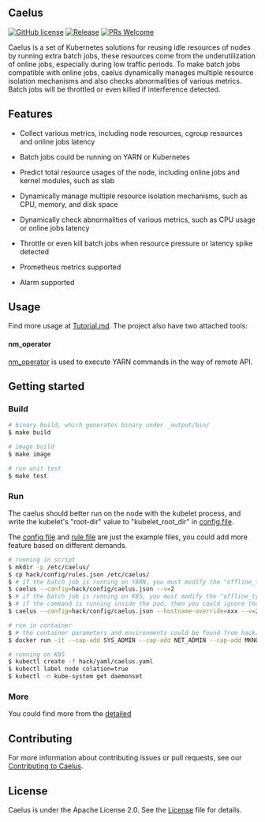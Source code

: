 ## Caelus
  [![GitHub license](https://img.shields.io/badge/license-Apache--2.0-brightgreen)](https://github.com/Tencent/caelus/blob/master/LICENSE)
  [![Release](https://img.shields.io/github/v/release/Tencent/caelus.svg)](https://github.com/Tencent/caelus/releases)
  [![PRs Welcome](https://img.shields.io/badge/PRs-welcome-brightgreen.svg)](https://github.com/Tencent/caelus/pulls)

  Caelus is a set of Kubernetes solutions for reusing idle resources of nodes by running extra batch jobs, these resources come from 
  the underutilization of online jobs, especially during low traffic periods. To make batch jobs compatible with online jobs,
  caelus dynamically manages multiple resource isolation mechanisms and also checks abnormalities of various metrics. 
  Batch jobs will be throttled or even killed if interference detected.

## Features

* Collect various metrics, including node resources, cgroup resources and online jobs latency

* Batch jobs could be running on YARN or Kubernetes

* Predict total resource usages of the node, including online jobs and kernel modules, such as slab

* Dynamically manage multiple resource isolation mechanisms, such as CPU, memory, and disk space

* Dynamically check abnormalities of various metrics, such as CPU usage or online jobs latency

* Throttle or even kill batch jobs when resource pressure or latency spike detected

* Prometheus metrics supported

* Alarm supported

## Usage

Find more usage at [Tutorial.md](doc/tutorial.md). The project also have two attached tools:

#### nm_operator

[nm_operator](doc/nm_operator.md) is used to execute YARN commands in the way of remote API.

## Getting started

### Build

``` sh
# binary build, which generates binary under _output/bin/
$ make build

# image build
$ make image

# run unit test
$ make test
```

### Run
The caelus should better run on the node with the kubelet process, and write the kubelet's "root-dir" value to "kubelet_root_dir" in [config file](hack/config/caelus.json).

The [config file](hack/config/caelus.json) and [rule file](hack/config/rules.json) are just the example files, you could add more
feature based on different demands.

```sh
# running in script
$ mkdir -p /etc/caelus/
$ cp hack/config/rules.json /etc/caelus/
$ # if the batch job is running on YARN, you must modify the "offline_type" in hack/config/caelus.json as "yarn_on_k8s", and run the command
$ caelus --config=hack/config/caelus.json --v=2
$ # if the batch job is running on K8S, you must modify the "offline_type" in hack/config/caelus.json as "k8s", and run the command
$ # if the command is running inside the pod, then you could ignore the kubeconfig parameter
$ caelus --config=hack/config/caelus.json --hostname-override=xxx --v=2 --kubeconfig=xxx

# run in container
$ # the container parameters and environments could be found from hack/yaml/caelus.json, such as:
$ docker run -it --cap-add SYS_ADMIN --cap-add NET_ADMIN --cap-add MKNOD --cap-add SYS_PTRACE --cap-add SYS_CHROOT --cap-add SYS_NICE -v /:/rootfs -v /sys:/sys -v /dev/disk:/dev/disk ccr.ccs.tencentyun.com/caelus/caelus:v1.0.0 /bin/bash

# running on K8S
$ kubectl create -f hack/yaml/caelus.yaml
$ kubectl label node colation=true
$ kubectl -n kube-system get daemonset
```

### More
You could find more from the [detailed](doc/start.md)

## Contributing
For more information about contributing issues or pull requests, see our [Contributing to Caelus](doc/contributing.md).

## License
Caelus is under the Apache License 2.0. See the [License](LICENSE) file for details.
